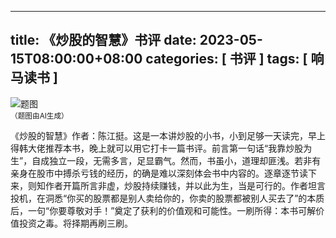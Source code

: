 
---
title: 《炒股的智慧》书评
date: 2023-05-15T08:00:00+08:00
categories: [ 书评 ]
tags: [ 响马读书 ]
---

<div class="p-3 text-center">
  <img class="img-fluid" src="/images/2023/0515/01.png" alt="题图" style="max-width:640px">
  <div><small>（题图由AI生成）</small></div>
</div>

《炒股的智慧》作者：陈江挺。这是一本讲炒股的小书，小到足够一天读完，早上得韩大佬推荐本书，晚上就可以用它打卡一篇书评。前言第一句话“我靠炒股为生”，自成独立一段，无需多言，足显霸气。然而，书虽小，道理却匪浅。若非有亲身在股市中搏杀亏钱的经历，的确是难以深刻体会书中内容的。逐章逐节读下来，则知作者开篇所言非虚，炒股持续赚钱，并以此为生，当是可行的。作者坦言投机，在洞悉“你买的股票都是别人卖给你的，你卖的股票都被别人买去了”的本质后，一句“你要尊敬对手！”奠定了获利的价值观和可能性。一刷所得：本书可解价值投资之毒。将择期再刷三刷。
